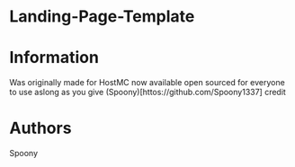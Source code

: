 # Landing-Page-Template

# Information
Was originally made for HostMC now available open sourced for everyone to use aslong as you give (Spoony)[httos://github.com/Spoony1337] credit

# Authors
Spoony
